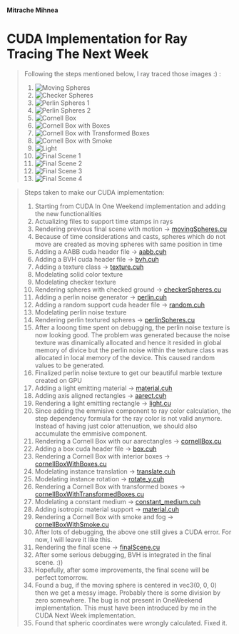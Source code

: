 #### Mitrache Mihnea

# CUDA Implementation for Ray Tracing The Next Week

> Following the steps mentioned below, I ray traced those images :) :
> 1. ![Moving Spheres](Images/moving_spheres.jpg)
> 2. ![Checker Spheres](Images/checker_spheres.jpg)
> 3. ![Perlin Spheres 1](Images/perlin_spheres1.jpg)
> 4. ![Perlin Spheres 2](Images/perlin_spheres2.jpg)
> 5. ![Cornell Box](Images/cornell_box.jpg)
> 6. ![Cornell Box with Boxes](Images/cornell_box_with_boxes.jpg)
> 7. ![Cornell Box with Transformed Boxes](Images/cornell_box_with_transformed_boxes.jpg)
> 8. ![Cornell Box with Smoke](Images/cornell_box_with_smoke.jpg)
> 9. ![Light](Images/light.jpg)
> 10. ![Final Scene 1](Images/final_scene1.jpg)
> 11. ![Final Scene 2](Images/final_scene3.jpg)
> 12. ![Final Scene 3](Images/final_scene4.png)
> 13. ![Final Scene 4](Images/final_scene5.jpg)

> Steps taken to make our CUDA implementation:
> 1. Starting from CUDA In One Weekend implementation and adding the new functionalities
> 2. Actualizing files to support time stamps in rays
> 3. Rendering previous final scene with motion -> [movingSpheres.cu](SourceFiles/movingSpheres.cu)
> 4. Because of time considerations and casts, spheres which do not move are created as
moving spheres with same position in time
> 5. Adding a AABB cuda header file -> [aabb.cuh](HeaderFiles/aabb.cuh)
> 6. Adding a BVH cuda header file -> [bvh.cuh](HeaderFiles/bvh.cuh)
> 7. Adding a texture class -> [texture.cuh](HeaderFiles/texture.cuh)
> 8. Modelating solid color texture
> 9. Modelating checker texture
> 10. Rendering spheres with checked ground -> [checkerSpheres.cu](SourceFiles/checkerSpheres.cu)
> 11. Adding a perlin noise generator -> [perlin.cuh](HeaderFiles/perlin.cuh)
> 12. Adding a random support cuda header file -> [random.cuh](HeaderFiles/random.cuh)
> 13. Modelating perlin noise texture
> 14. Rendering perlin textured spheres -> [perlinSpheres.cu](SourceFiles/perlinSpheres.cu)
> 15. After a looong time spent on debugging, the perlin noise texture is now looking good. The problem was generated
because the noise texture was dinamically allocated and hence
it resided in global memory of divice but the perlin noise
within the texture class was allocated in local memory of the device. This caused random values to be generated.
> 16. Finalized perlin noise texture to get our beautiful marble texture created on GPU
> 17. Adding a light emitting material -> [material.cuh](HeaderFiles/material.cuh)
> 18. Adding axis aligned rectangles -> [aarect.cuh](HeaderFiles/aarect.cuh)
> 19. Rendering a light emitting rectangle -> [light.cu](SourceFiles/light.cu)
> 20. Since adding the emmisive component to ray color calculation, the step dependency
formula for the ray color is not valid anymore. Instead of having just color attenuation,
we should also accumulate the emmisive component.
> 21. Rendering a Cornell Box with our aarectangles -> [cornellBox.cu](SourceFiles/cornellBox.cu)
> 22. Adding a box cuda header file -> [box.cuh](HeaderFiles/box.cuh)
> 23. Rendering a Cornell Box with interior boxes -> [cornellBoxWithBoxes.cu](SourceFiles/cornellBoxWithBoxes.cu)
> 24. Modelating instance translation -> [translate.cuh](HeaderFiles/translate.cuh)
> 25. Modelating instance rotation -> [rotate_y.cuh](HeaderFiles/rotate_y.cuh)
> 26. Rendering a Cornell Box with transformed boxes -> [cornellBoxWithTransformedBoxes.cu](SourceFiles/cornellBoxWithTransformedBoxes.cu)
> 27. Modelating a constant medium -> [constant_medium.cuh](HeaderFiles/constant_medium.cuh)
> 28. Adding isotropic material support -> [material.cuh](HeaderFiles/material.cuh)
> 29. Rendering a Cornell Box with smoke and fog -> [cornellBoxWithSmoke.cu](SourceFiles/cornellBoxWithSmoke.cu)
> 30. After lots of debugging, the above one still gives
a CUDA error. For now, I will leave it like this.
> 31. Rendering the final scene -> [finalScene.cu](SourceFiles/finalScene.cu)
> 32. After some serious debugging, BVH is integrated in the final scene. :))
> 33. Hopefully, after some improvements, the final scene will be perfect tomorrow.
> 34. Found a bug, if the moving sphere is centered in vec3(0, 0, 0) then we get a
messy image. Probably there is some division by zero somewhere.
> The bug is not present in OneWeekend implementation. This must have
been introduced by me in the CUDA Next Week implementation.
> 35. Found that spheric coordinates were wrongly calculated. Fixed it.